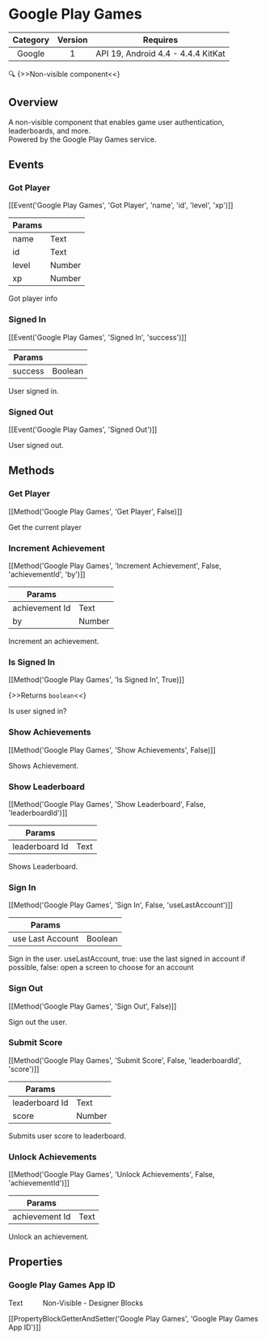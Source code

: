 # Google Play Games

| Category | Version | Requires |
|:--------:|:-------:|:--------:|
|Google|1|API 19, Android 4.4 - 4.4.4 KitKat|

:mag: {>>Non-visible component<<}

## Overview

A non-visible component that enables game user authentication, leaderboards, and more.  
Powered by the Google Play Games service.

## Events

### Got Player

[[Event('Google Play Games', 'Got Player', 'name', 'id', 'level', 'xp')]]

| Params | []() |
|--------|------|
|name|Text|
|id|Text|
|level|Number|
|xp|Number|


Got player info

### Signed In

[[Event('Google Play Games', 'Signed In', 'success')]]

| Params | []() |
|--------|------|
|success|Boolean|


User signed in.

### Signed Out

[[Event('Google Play Games', 'Signed Out')]]

User signed out.

## Methods

### Get Player

[[Method('Google Play Games', 'Get Player', False)]]

Get the current player

### Increment Achievement

[[Method('Google Play Games', 'Increment Achievement', False, 'achievementId', 'by')]]

| Params | []() |
|--------|------|
|achievement Id|Text|
|by|Number|


Increment an achievement.

### Is Signed In

[[Method('Google Play Games', 'Is Signed In', True)]]

{>>Returns `boolean`<<}

Is user signed in?

### Show Achievements

[[Method('Google Play Games', 'Show Achievements', False)]]

Shows Achievement.

### Show Leaderboard

[[Method('Google Play Games', 'Show Leaderboard', False, 'leaderboardId')]]

| Params | []() |
|--------|------|
|leaderboard Id|Text|


Shows Leaderboard.

### Sign In

[[Method('Google Play Games', 'Sign In', False, 'useLastAccount')]]

| Params | []() |
|--------|------|
|use Last Account|Boolean|


Sign in the user. useLastAccount, true: use the last signed in account if possible, false: open a screen to choose for an account

### Sign Out

[[Method('Google Play Games', 'Sign Out', False)]]

Sign out the user.

### Submit Score

[[Method('Google Play Games', 'Submit Score', False, 'leaderboardId', 'score')]]

| Params | []() |
|--------|------|
|leaderboard Id|Text|
|score|Number|


Submits user score to leaderboard.

### Unlock Achievements

[[Method('Google Play Games', 'Unlock Achievements', False, 'achievementId')]]

| Params | []() |
|--------|------|
|achievement Id|Text|


Unlock an achievement.

## Properties

### Google Play Games App ID

<span class="chip chip-text">Text</span>&nbsp;&nbsp;&nbsp;&nbsp;&nbsp;&nbsp;&nbsp;&nbsp;&nbsp;&nbsp;<span class="chip chip-rw">Non-Visible</span> - <span class="chip chip-bd">Designer</span> <span class="chip chip-bd">Blocks</span> 

[[PropertyBlockGetterAndSetter('Google Play Games', 'Google Play Games App ID')]]